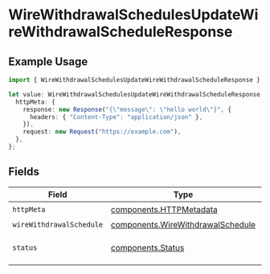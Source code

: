 # WireWithdrawalSchedulesUpdateWireWithdrawalScheduleResponse

## Example Usage

```typescript
import { WireWithdrawalSchedulesUpdateWireWithdrawalScheduleResponse } from "@apexfintechsolutions/ascend-sdk/models/operations";

let value: WireWithdrawalSchedulesUpdateWireWithdrawalScheduleResponse = {
  httpMeta: {
    response: new Response("{\"message\": \"hello world\"}", {
      headers: { "Content-Type": "application/json" },
    }),
    request: new Request("https://example.com"),
  },
};
```

## Fields

| Field                                                                                  | Type                                                                                   | Required                                                                               | Description                                                                            |
| -------------------------------------------------------------------------------------- | -------------------------------------------------------------------------------------- | -------------------------------------------------------------------------------------- | -------------------------------------------------------------------------------------- |
| `httpMeta`                                                                             | [components.HTTPMetadata](../../models/components/httpmetadata.md)                     | :heavy_check_mark:                                                                     | N/A                                                                                    |
| `wireWithdrawalSchedule`                                                               | [components.WireWithdrawalSchedule](../../models/components/wirewithdrawalschedule.md) | :heavy_minus_sign:                                                                     | OK                                                                                     |
| `status`                                                                               | [components.Status](../../models/components/status.md)                                 | :heavy_minus_sign:                                                                     | INVALID_ARGUMENT: The request has an invalid argument.                                 |